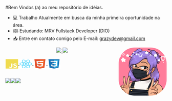 #Bem Vindos (a) ao meu repositório de idéias.

- 💻 Trabalho  Atualmente em busca da minha primeira oportunidade na área.
- 🕮 Estudando: MRV Fullstack Developer (DIO)
- 📥 Entre em contato comigo pelo E-mail: grazydev@gmail.com 

<div align="center">
  <a href="https://github.com/GrazyDev">
  <img height="180em" src="https://github-readme-stats.vercel.app/api?username=GrazyDev&show_icons=true&theme=dracula&include_all_commits=true&count_private=true"/>
  <img height="180em" src="https://github-readme-stats.vercel.app/api/top-langs/?username=GrazyDev&layout=compact&langs_count=7&theme=dracula"/>
  <img align="right" alt="Rafa-pic" height="150" style="border-radius:50px;" src="grazy.png">
</div>

<div style="display: inline_block"><br>
    <img align="center" alt="Rafa-Js" height="30" width="40" src="https://raw.githubusercontent.com/devicons/devicon/master/icons/javascript/javascript-plain.svg">
    <img align="center" alt="Rafa-React" height="30" width="40" src="https://raw.githubusercontent.com/devicons/devicon/master/icons/react/react-original.svg">
   <img align="center" alt="Rafa-HTML" height="30" width="40" src="https://raw.githubusercontent.com/devicons/devicon/master/icons/html5/html5-original.svg">
   <img align="center" alt="Rafa-CSS" height="30" width="40" src="https://raw.githubusercontent.com/devicons/devicon/master/icons/css3/css3-original.svg">
  
</div>

##
 
<div> 

  <a href="https://instagram.com/dev.grazielecruz?utm_medium=copy_link" target="_blank"><img src="https://img.shields.io/badge/-Instagram-%23E4405F?style=for-the-badge&logo=instagram&logoColor=white" target="_blank"></a><a href = "mailto: grazydev@gmail.com"><img src="https://img.shields.io/badge/-Gmail-%23333?style=for-the-badge&logo=gmail&logoColor=white" target="_blank"></a><a href="https://www.linkedin.com/in/graziele-cruz-3b1860223/" target="_blank"><img src="https://img.shields.io/badge/-LinkedIn-%230077B5?style=for-the-badge&logo=linkedin&logoColor=white" target="_blank"></a>

</div>
  

   